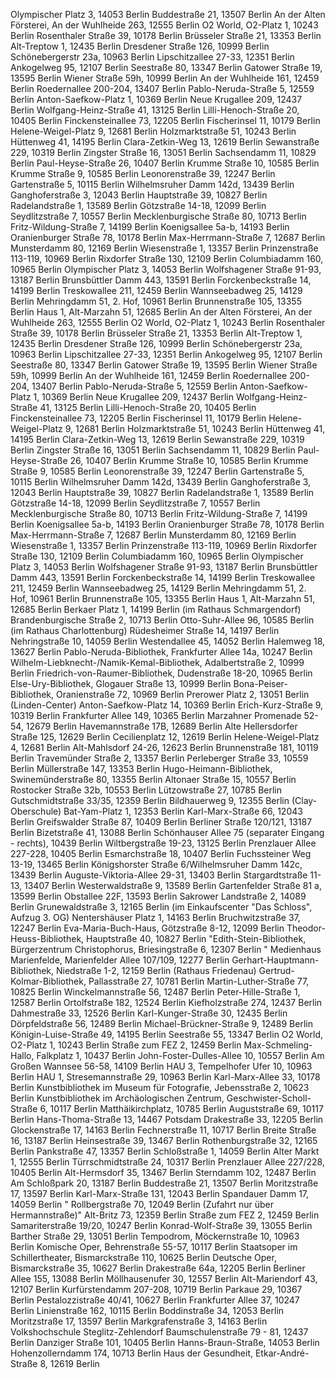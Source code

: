 ﻿Olympischer Platz 3, 14053 Berlin
Buddestraße 21, 13507 Berlin
An der Alten Försterei, An der Wuhlheide 263, 12555 Berlin
O2 World, O2-Platz 1, 10243 Berlin
Rosenthaler Straße 39, 10178 Berlin
Brüsseler Straße 21, 13353 Berlin
Alt-Treptow 1, 12435 Berlin
Dresdener Straße 126, 10999 Berlin
Schönebergerstr 23a, 10963 Berlin
Lipschitzallee 27-33, 12351 Berlin
Ankogelweg 95, 12107 Berlin
Seestraße 80, 13347 Berlin
Gatower Straße 19, 13595 Berlin
Wiener Straße 59h, 10999 Berlin
An der Wuhlheide 161, 12459 Berlin
Roedernallee 200-204, 13407 Berlin
Pablo-Neruda-Straße 5, 12559 Berlin
Anton-Saefkow-Platz 1, 10369 Berlin
Neue Krugallee 209, 12437 Berlin
Wolfgang-Heinz-Straße 41, 13125 Berlin
Lilli-Henoch-Straße 20, 10405 Berlin
Finckensteinallee 73, 12205 Berlin
Fischerinsel 11, 10179 Berlin
Helene-Weigel-Platz 9, 12681 Berlin
Holzmarktstraße 51, 10243 Berlin
Hüttenweg 41, 14195 Berlin
Clara-Zetkin-Weg 13, 12619 Berlin
Sewanstraße 229, 10319 Berlin
Zingster Straße 16, 13051 Berlin
Sachsendamm 11, 10829 Berlin
Paul-Heyse-Straße 26, 10407 Berlin
Krumme Straße 10, 10585 Berlin
Krumme Straße 9, 10585 Berlin
Leonorenstraße 39, 12247 Berlin
Gartenstraße 5, 10115 Berlin
Wilhelmsruher Damm 142d, 13439 Berlin
Ganghoferstraße 3, 12043 Berlin
Hauptstraße 39, 10827 Berlin
Radelandstraße 1, 13589 Berlin
Götzstraße 14-18, 12099 Berlin
Seydlitzstraße 7, 10557 Berlin
Mecklenburgische Straße 80, 10713 Berlin
Fritz-Wildung-Straße 7, 14199 Berlin
Koenigsallee 5a-b, 14193 Berlin
Oranienburger Straße 78, 10178 Berlin
Max-Herrmann-Straße 7, 12687 Berlin
Munsterdamm 80, 12169 Berlin
Wiesenstraße 1, 13357 Berlin
Prinzenstraße 113-119, 10969 Berlin
Rixdorfer Straße 130, 12109 Berlin
Columbiadamm 160, 10965 Berlin
Olympischer Platz 3, 14053 Berlin
Wolfshagener Straße 91-93, 13187 Berlin
Brunsbüttler Damm 443, 13591 Berlin
Forckenbeckstraße 14, 14199 Berlin
Treskowallee 211, 12459 Berlin
Wannseebadweg 25, 14129 Berlin
Mehringdamm 51, 2. Hof, 10961 Berlin
Brunnenstraße 105, 13355 Berlin
Haus 1, Alt-Marzahn 51, 12685 Berlin
An der Alten Försterei, An der Wuhlheide 263, 12555 Berlin
O2 World, O2-Platz 1, 10243 Berlin
Rosenthaler Straße 39, 10178 Berlin
Brüsseler Straße 21, 13353 Berlin
Alt-Treptow 1, 12435 Berlin
Dresdener Straße 126, 10999 Berlin
Schönebergerstr 23a, 10963 Berlin
Lipschitzallee 27-33, 12351 Berlin
Ankogelweg 95, 12107 Berlin
Seestraße 80, 13347 Berlin
Gatower Straße 19, 13595 Berlin
Wiener Straße 59h, 10999 Berlin
An der Wuhlheide 161, 12459 Berlin
Roedernallee 200-204, 13407 Berlin
Pablo-Neruda-Straße 5, 12559 Berlin
Anton-Saefkow-Platz 1, 10369 Berlin
Neue Krugallee 209, 12437 Berlin
Wolfgang-Heinz-Straße 41, 13125 Berlin
Lilli-Henoch-Straße 20, 10405 Berlin
Finckensteinallee 73, 12205 Berlin
Fischerinsel 11, 10179 Berlin
Helene-Weigel-Platz 9, 12681 Berlin
Holzmarktstraße 51, 10243 Berlin
Hüttenweg 41, 14195 Berlin
Clara-Zetkin-Weg 13, 12619 Berlin
Sewanstraße 229, 10319 Berlin
Zingster Straße 16, 13051 Berlin
Sachsendamm 11, 10829 Berlin
Paul-Heyse-Straße 26, 10407 Berlin
Krumme Straße 10, 10585 Berlin
Krumme Straße 9, 10585 Berlin
Leonorenstraße 39, 12247 Berlin
Gartenstraße 5, 10115 Berlin
Wilhelmsruher Damm 142d, 13439 Berlin
Ganghoferstraße 3, 12043 Berlin
Hauptstraße 39, 10827 Berlin
Radelandstraße 1, 13589 Berlin
Götzstraße 14-18, 12099 Berlin
Seydlitzstraße 7, 10557 Berlin
Mecklenburgische Straße 80, 10713 Berlin
Fritz-Wildung-Straße 7, 14199 Berlin
Koenigsallee 5a-b, 14193 Berlin
Oranienburger Straße 78, 10178 Berlin
Max-Herrmann-Straße 7, 12687 Berlin
Munsterdamm 80, 12169 Berlin
Wiesenstraße 1, 13357 Berlin
Prinzenstraße 113-119, 10969 Berlin
Rixdorfer Straße 130, 12109 Berlin
Columbiadamm 160, 10965 Berlin
Olympischer Platz 3, 14053 Berlin
Wolfshagener Straße 91-93, 13187 Berlin
Brunsbüttler Damm 443, 13591 Berlin
Forckenbeckstraße 14, 14199 Berlin
Treskowallee 211, 12459 Berlin
Wannseebadweg 25, 14129 Berlin
Mehringdamm 51, 2. Hof, 10961 Berlin
Brunnenstraße 105, 13355 Berlin
Haus 1, Alt-Marzahn 51, 12685 Berlin
Berkaer Platz 1, 14199 Berlin (im Rathaus Schmargendorf)
Brandenburgische Straße 2, 10713 Berlin 
Otto-Suhr-Allee 96, 10585 Berlin (im Rathaus Charlottenburg)
Rüdesheimer Straße 14, 14197 Berlin 
Nehringstraße 10, 14059 Berlin
Westendallee 45, 14052 Berlin 
Halemweg 18, 13627 Berlin
Pablo-Neruda-Bibliothek, Frankfurter Allee 14a, 10247 Berlin
Wilhelm-Liebknecht-/Namik-Kemal-Bibliothek, Adalbertstraße 2, 10999 Berlin
Friedrich-von-Raumer-Bibliothek, Dudenstraße 18-20, 10965 Berlin
Else-Ury-Bibliothek, Glogauer Straße 13, 10999 Berlin
Bona-Peiser-Bibliothek, Oranienstraße 72, 10969 Berlin
Prerower Platz 2, 13051 Berlin (Linden-Center)
Anton-Saefkow-Platz 14, 10369 Berlin
Erich-Kurz-Straße 9, 10319 Berlin
Frankfurter Allee 149, 10365 Berlin
Marzahner Promenade 52-54, 12679 Berlin
Havemannstraße 17B, 12689 Berlin
Alte Hellersdorfer Straße 125, 12629 Berlin
Cecilienplatz 12, 12619 Berlin
Helene-Weigel-Platz 4, 12681 Berlin
Alt-Mahlsdorf 24-26, 12623 Berlin
Brunnenstraße 181, 10119 Berlin
Travemünder Straße 2, 13357 Berlin
Perleberger Straße 33, 10559 Berlin
Müllerstraße 147, 13353 Berlin
Hugo-Heimann-Bibliothek, Swinemünderstraße 80, 13355 Berlin
Altonaer Straße 15, 10557 Berlin
Rostocker Straße 32b, 10553 Berlin
Lützowstraße 27, 10785 Berlin
Gutschmidtstraße 33/35, 12359 Berlin
Bildhauerweg 9, 12355 Berlin (Clay-Oberschule)
Bat-Yam-Platz 1, 12353 Berlin
Karl-Marx-Straße 66, 12043 Berlin
Greifswalder Straße 87, 10409 Berlin 
Berliner Straße 120/121, 13187 Berlin
Bizetstraße 41, 13088 Berlin
Schönhauser Allee 75 (separater Eingang - rechts), 10439 Berlin 
Wiltbergstraße 19-23, 13125 Berlin
Prenzlauer Allee 227-228, 10405 Berlin 
Esmarchstraße 18, 10407 Berlin 
Fuchssteiner Weg 13-19, 13465 Berlin
Königshorster Straße 6/Wilhelmsruher Damm 142c, 13439 Berlin
Auguste-Viktoria-Allee 29-31, 13403 Berlin
Stargardtstraße 11-13, 13407 Berlin
Westerwaldstraße 9, 13589 Berlin
Gartenfelder Straße 81 a, 13599 Berlin
Obstallee 22F, 13593 Berlin
Sakrower Landstraße 2, 14089 Berlin
Grunewaldstraße 3, 12165 Berlin (im Einkaufscenter "Das Schloss", Aufzug 3. OG)
Nentershäuser Platz 1, 14163 Berlin
Bruchwitzstraße 37, 12247 Berlin
Eva-Maria-Buch-Haus, Götzstraße 8-12, 12099 Berlin
Theodor-Heuss-Bibliothek, Hauptstraße 40, 10827 Berlin
"Edith-Stein-Bibliothek, Bürgerzentrum Christophorus, Briesingstraße 6, 12307 Berlin
"
Medienhaus Marienfelde, Marienfelder Allee 107/109, 12277 Berlin
Gerhart-Hauptmann-Bibliothek, Niedstraße 1-2, 12159 Berlin (Rathaus Friedenau)
Gertrud-Kolmar-Bibliothek, Pallasstraße 27, 10781 Berlin
Martin-Luther-Straße 77, 10825 Berlin
Winckelmannstraße 56, 12487 Berlin
Peter-Hille-Straße 1, 12587 Berlin
Ortolfstraße 182, 12524 Berlin
Kiefholzstraße 274, 12437 Berlin
Dahmestraße 33, 12526 Berlin
Karl-Kunger-Straße 30, 12435 Berlin
Dörpfeldstraße 56, 12489 Berlin
Michael-Brückner-Straße 9, 12489 Berlin
Königin-Luise-Straße 49, 14195 Berlin
Seestraße 55, 13347 Berlin
O2 World, O2-Platz 1, 10243 Berlin
Straße zum FEZ 2, 12459 Berlin
Max-Schmeling-Hallo, Falkplatz 1, 10437 Berlin
John-Foster-Dulles-Allee 10, 10557 Berlin
Am Großen Wannsee 56-58, 14109 Berlin
HAU 3, Tempelhofer Ufer 10, 10963 Berlin
HAU 1, Stresemannstraße 29, 10963 Berlin
Karl-Marx-Allee 33, 10178 Berlin
Kunstbibliothek im Museum für Fotografie, Jebensstraße 2, 10623 Berlin
Kunstbibliothek im Archäologischen Zentrum, Geschwister-Scholl-Straße 6, 10117 Berlin
Matthäikirchplatz, 10785 Berlin
Auguststraße 69, 10117 Berlin
Hans-Thoma-Straße 13, 14467 Potsdam
Drakestraße 33, 12205 Berlin
Glockenstraße 17, 14163 Berlin
Fechnerstraße 11, 10717 Berlin
Breite Straße 16, 13187 Berlin
Heinsestraße 39, 13467 Berlin
Rothenburgstraße 32, 12165 Berlin
Pankstraße 47, 13357 Berlin
Schloßstraße 1, 14059 Berlin
Alter Markt 1, 12555 Berlin
Türrschmidtstraße 24, 10317 Berlin
Prenzlauer Allee 227/228, 10405 Berlin
Alt-Hermsdorf 35, 13467 Berlin
Sterndamm 102, 12487 Berlin
Am Schloßpark 20, 13187 Berlin
Buddestraße 21, 13507 Berlin
Moritzstraße 17, 13597 Berlin
Karl-Marx-Straße 131, 12043 Berlin
Spandauer Damm 17, 14059 Berlin
"
Rollbergstraße 70, 12049 Berlin (Zufahrt nur über Hermannstraße)"
Alt-Britz 73, 12359 Berlin
Straße zum FEZ 2, 12459 Berlin
Samariterstraße 19/20, 10247 Berlin
Konrad-Wolf-Straße 39, 13055 Berlin
Barther Straße 29, 13051 Berlin
Tempodrom, Möckernstraße 10, 10963 Berlin
Komische Oper, Behrenstraße 55-57, 10117 Berlin
Staatsoper im Schillertheater, Bismarckstraße 110, 10625 Berlin
Deutsche Oper, Bismarckstraße 35, 10627 Berlin 
Drakestraße 64a, 12205 Berlin
Berliner Allee 155, 13088 Berlin
Möllhausenufer 30, 12557 Berlin
Alt-Mariendorf 43, 12107 Berlin
Kurfürstendamm 207-208, 10719 Berlin
Parkaue 29, 10367 Berlin
Pestalozzistraße 40/41, 10627 Berlin
Frankfurter Allee 37, 10247 Berlin
Linienstraße 162, 10115 Berlin
Boddinstraße 34, 12053 Berlin
Moritzstraße 17, 13597 Berlin
Markgrafenstraße 3, 14163 Berlin
Volkshochschule Steglitz-Zehlendorf
Baumschulenstraße 79 - 81, 12437 Berlin
Danziger Straße 101, 10405 Berlin
Hanns-Braun-Straße, 14053 Berlin
Hohenzollerndamm 174, 10713 Berlin
Haus der Gesundheit, Etkar-André-Straße 8, 12619 Berlin
